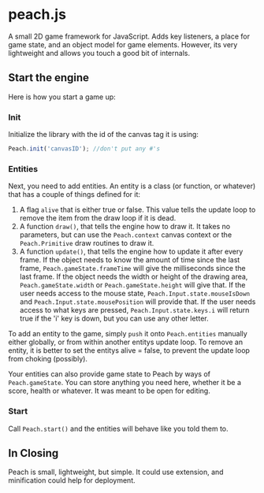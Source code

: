 peach.js
========

A small 2D game framework for JavaScript. Adds key listeners, a place for game
state, and an object model for game elements. However, its very lightweight
and allows you touch a good bit of internals.

## Start the engine
Here is how you start a game up:

### Init 
Initialize the library with the id of the canvas tag it is using:
```Javascript
Peach.init('canvasID'); //don't put any #'s
```

### Entities
Next, you need to add entities. An entity is a class (or function, or
whatever) that has a couple of things defined for it:
1. A flag `alive` that is either true or false. This value tells the
update loop to remove the item from the draw loop if it is dead.
2. A function `draw()`, that tells the engine how to draw it. It takes no
parameters, but can use the `Peach.context` canvas context or the
`Peach.Primitive` draw routines to draw it.
3. A function `update()`, that tells the engine how to update it after
every frame. If the object needs to know the amount of time since the last
frame, `Peach.gameState.frameTime` will give the milliseconds since the
last frame. If the object needs the width or height of the drawing area,
`Peach.gameState.width` or `Peach.gameState.height` will give that. If the
user needs access to the mouse state, `Peach.Input.state.mouseIsDown` and
`Peach.Input.state.mousePosition` will provide that. If the user needs
access to what keys are pressed, `Peach.Input.state.keys.i` will return
true if the 'i' key is down, but you can use any other letter.

To add an entity to the game, simply `push` it onto `Peach.entities`
manually either globally, or from within another entitys update loop. To
remove an entity, it is better to set the entitys alive = false, to prevent
the update loop from choking (possibly).

Your entities can also provide game state to Peach by ways of
`Peach.gameState`. You can store anything you need here, whether it be a
score, health or whatever. It was meant to be open for editing.

### Start
Call `Peach.start()` and the entities will behave like you told them to. 

## In Closing
Peach is small, lightweight, but simple. It could use extension, and
minification could help for deployment.

